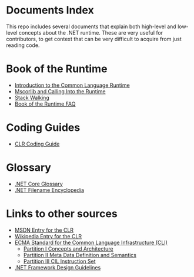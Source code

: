 Documents Index
===

This repo includes several documents that explain both high-level and low-level concepts about the .NET runtime. These are very useful for contributors, to get context that can be very difficult to acquire from just reading code.

# Book of the Runtime

- [Introduction to the Common Language Runtime](intro-to-clr.md)
- [Mscorlib and Calling Into the Runtime](mscorlib.md)
- [Stack Walking](stackwalking.md)
- [Book of the Runtime FAQ](botr-faq.md)

# Coding Guides

- [CLR Coding Guide](clr-code-guide.md)

# Glossary

- [.NET Core Glossary](glossary.md)
- [.NET Filename Encyclopedia](dotnet-filenames.md)

# Links to other sources

- [MSDN Entry for the CLR](http://msdn.microsoft.com/en-us/library/8bs2ecf4(VS.71).aspx)
- [Wikipedia Entry for the CLR](http://en.wikipedia.org/wiki/Common_Language_Runtime)
- [ECMA Standard for the Common Language Infrastructure (CLI)](http://www.ecma-international.org/publications/standards/Ecma-335.htm)
  - [Partition I Concepts and Architecture](http://download.microsoft.com/download/7/3/3/733AD403-90B2-4064-A81E-01035A7FE13C/MS%20Partition%20I.pdf)
  - [Partition II Meta Data Definition and Semantics](http://download.microsoft.com/download/7/3/3/733AD403-90B2-4064-A81E-01035A7FE13C/MS%20Partition%20II.pdf)
  - [Partition III CIL Instruction Set](http://download.microsoft.com/download/7/3/3/733AD403-90B2-4064-A81E-01035A7FE13C/MS%20Partition%20III.pdf)
- [.NET Framework Design Guidelines](http://msdn.microsoft.com/en-us/library/ms229042.aspx)
